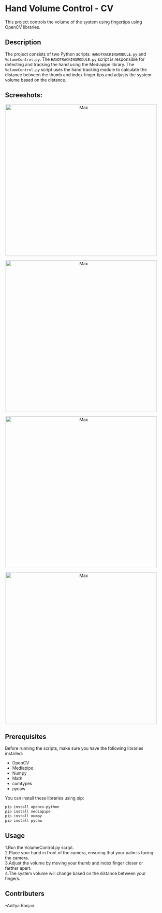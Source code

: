 # Hand Volume Control - CV

This project controls the volume of the system using fingertips using OpenCV libraries.

## Description

The project consists of two Python scripts: `HANDTRACKINGMODULE.py` and `VolumeControl.py`. The `HANDTRACKINGMODULE.py` script is responsible for detecting and tracking the hand using the Mediapipe library. The `VolumeControl.py` script uses the hand tracking module to calculate the distance between the thumb and index finger tips and adjusts the system volume based on the distance.
## Screeshots:
<p align="center"> <img width="500" src="https://github.com/r-an-j-an/HandVolumeControl-CV/assets/100189617/ce126c2a-3afa-412e-8671-5b7d3bfac1b1" alt="Max"> </p>
<p align="center"> <img width="500" src="https://github.com/r-an-j-an/HandVolumeControl-CV/assets/100189617/c4f8aa99-6769-46de-9ce9-f7dfd287ade6" alt="Max"> </p>
<p align="center"> <img width="500" src="https://github.com/r-an-j-an/HandVolumeControl-CV/assets/100189617/eb430b94-81fa-4346-8f71-75d4ed107c61" alt="Max"> </p>
<p align="center"> <img width="500" src="https://github.com/r-an-j-an/HandVolumeControl-CV/assets/100189617/314daacf-e608-4fce-b86a-0e7f2c13449d" alt="Max"> </p>


## Prerequisites  

Before running the scripts, make sure you have the following libraries installed:  

- OpenCV  
- Mediapipe  
- Numpy  
- Math  
- comtypes  
- pycaw  

You can install these libraries using pip:

```bash
pip install opencv-python
pip install mediapipe 
pip install numpy 
pip install pycaw
```
## Usage

1.Run the VolumeControl.py script.  
2.Place your hand in front of the camera, ensuring that your palm is facing the camera.  
3.Adjust the volume by moving your thumb and index finger closer or farther apart.  
4.The system volume will change based on the distance between your fingers.  

## Contributers
-Aditya Ranjan
